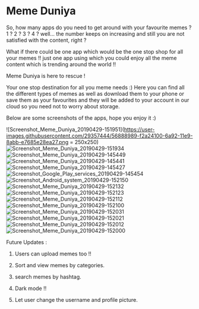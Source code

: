 # Meme Duniya


So, how many apps do you need to get around with your favourite memes ? 1 ? 2 ? 3 ? 4 ? well...  the number keeps on increasing and still you are not satisfied with the content, right ?  


What if there could be one app which would be the one stop shop for all your memes !! just one app using which you could enjoy all the meme content which is trending around the world !!


Meme Duniya is here to rescue !


Your one stop destination for all you meme needs :)
Here you can find all the different types of memes as well as download them to your phone or save them as your favourites and they will be added to your account in our cloud so you need not to worry about storage.

Below are some screenshots of the apps, hope you enjoy it :)





![Screenshot_Meme_Duniya_20190429-151951](https://user-images.githubusercontent.com/29357444/56888989-f2a24100-6a92-11e9-8abb-e7685e28ea27.png = 250x250)
![Screenshot_Meme_Duniya_20190429-151934](https://user-images.githubusercontent.com/29357444/56888988-f209aa80-6a92-11e9-95dd-c6e4379cede4.png)
![Screenshot_Meme_Duniya_20190429-145449](https://user-images.githubusercontent.com/29357444/56888985-f209aa80-6a92-11e9-8c0b-84daede74969.png)
![Screenshot_Meme_Duniya_20190429-145441](https://user-images.githubusercontent.com/29357444/56888984-f209aa80-6a92-11e9-8142-fc10d3fb1dee.png)
![Screenshot_Meme_Duniya_20190429-145427](https://user-images.githubusercontent.com/29357444/56888983-f1711400-6a92-11e9-9d5e-b5e10d93bc21.png)
![Screenshot_Google_Play_services_20190429-145454](https://user-images.githubusercontent.com/29357444/56888982-f1711400-6a92-11e9-84ff-57485e5eacc9.png)
![Screenshot_Android_system_20190429-152150](https://user-images.githubusercontent.com/29357444/56888980-f1711400-6a92-11e9-8c34-25c453cdbed2.png)
![Screenshot_Meme_Duniya_20190429-152132](https://user-images.githubusercontent.com/29357444/56888979-f0d87d80-6a92-11e9-8782-4681b2dc9047.png)
![Screenshot_Meme_Duniya_20190429-152123](https://user-images.githubusercontent.com/29357444/56888978-f0d87d80-6a92-11e9-84a1-a32b5bc6de71.png)
![Screenshot_Meme_Duniya_20190429-152112](https://user-images.githubusercontent.com/29357444/56888977-f03fe700-6a92-11e9-8fd6-f3b36aa61ca1.png)
![Screenshot_Meme_Duniya_20190429-152100](https://user-images.githubusercontent.com/29357444/56888976-f03fe700-6a92-11e9-9436-c22365f874f8.png)
![Screenshot_Meme_Duniya_20190429-152031](https://user-images.githubusercontent.com/29357444/56888974-efa75080-6a92-11e9-85a2-861abb17bd29.png)
![Screenshot_Meme_Duniya_20190429-152021](https://user-images.githubusercontent.com/29357444/56888972-efa75080-6a92-11e9-9f39-005044b7219f.png)
![Screenshot_Meme_Duniya_20190429-152012](https://user-images.githubusercontent.com/29357444/56888971-ef0eba00-6a92-11e9-83ec-90fa4474f159.png)
![Screenshot_Meme_Duniya_20190429-152000](https://user-images.githubusercontent.com/29357444/56888969-ef0eba00-6a92-11e9-93d1-4232a6146ec5.png)







Future Updates :

1. Users can upload memes too !!

2. Sort and view memes by categories.

3. search memes by hashtag.

4. Dark mode !!

5. Let user change the username and profile picture.

